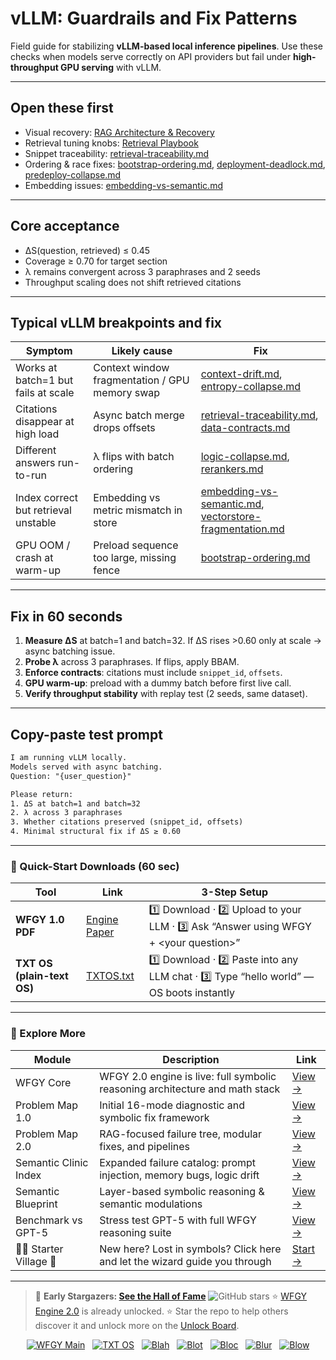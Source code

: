 # vLLM: Guardrails and Fix Patterns

Field guide for stabilizing **vLLM-based local inference pipelines**.
Use these checks when models serve correctly on API providers but fail under **high-throughput GPU serving** with vLLM.

---

## Open these first

* Visual recovery: [RAG Architecture & Recovery](https://github.com/onestardao/WFGY/blob/main/ProblemMap/rag-architecture-and-recovery.md)
* Retrieval tuning knobs: [Retrieval Playbook](https://github.com/onestardao/WFGY/blob/main/ProblemMap/retrieval-playbook.md)
* Snippet traceability: [retrieval-traceability.md](https://github.com/onestardao/WFGY/blob/main/ProblemMap/retrieval-traceability.md)
* Ordering & race fixes: [bootstrap-ordering.md](https://github.com/onestardao/WFGY/blob/main/ProblemMap/bootstrap-ordering.md), [deployment-deadlock.md](https://github.com/onestardao/WFGY/blob/main/ProblemMap/deployment-deadlock.md), [predeploy-collapse.md](https://github.com/onestardao/WFGY/blob/main/ProblemMap/predeploy-collapse.md)
* Embedding issues: [embedding-vs-semantic.md](https://github.com/onestardao/WFGY/blob/main/ProblemMap/embedding-vs-semantic.md)

---

## Core acceptance

* ΔS(question, retrieved) ≤ 0.45
* Coverage ≥ 0.70 for target section
* λ remains convergent across 3 paraphrases and 2 seeds
* Throughput scaling does not shift retrieved citations

---

## Typical vLLM breakpoints and fix

| Symptom                              | Likely cause                                   | Fix                                                                                                                                                                                                                                |
| ------------------------------------ | ---------------------------------------------- | ---------------------------------------------------------------------------------------------------------------------------------------------------------------------------------------------------------------------------------- |
| Works at batch=1 but fails at scale  | Context window fragmentation / GPU memory swap | [context-drift.md](https://github.com/onestardao/WFGY/blob/main/ProblemMap/context-drift.md), [entropy-collapse.md](https://github.com/onestardao/WFGY/blob/main/ProblemMap/entropy-collapse.md)                                   |
| Citations disappear at high load     | Async batch merge drops offsets                | [retrieval-traceability.md](https://github.com/onestardao/WFGY/blob/main/ProblemMap/retrieval-traceability.md), [data-contracts.md](https://github.com/onestardao/WFGY/blob/main/ProblemMap/data-contracts.md)                     |
| Different answers run-to-run         | λ flips with batch ordering                    | [logic-collapse.md](https://github.com/onestardao/WFGY/blob/main/ProblemMap/logic-collapse.md), [rerankers.md](https://github.com/onestardao/WFGY/blob/main/ProblemMap/rerankers.md)                                               |
| Index correct but retrieval unstable | Embedding vs metric mismatch in store          | [embedding-vs-semantic.md](https://github.com/onestardao/WFGY/blob/main/ProblemMap/embedding-vs-semantic.md), [vectorstore-fragmentation.md](https://github.com/onestardao/WFGY/blob/main/ProblemMap/vectorstore-fragmentation.md) |
| GPU OOM / crash at warm-up           | Preload sequence too large, missing fence      | [bootstrap-ordering.md](https://github.com/onestardao/WFGY/blob/main/ProblemMap/bootstrap-ordering.md)                                                                                                                             |

---

## Fix in 60 seconds

1. **Measure ΔS** at batch=1 and batch=32.
   If ΔS rises >0.60 only at scale → async batching issue.
2. **Probe λ** across 3 paraphrases. If flips, apply BBAM.
3. **Enforce contracts**: citations must include `snippet_id`, `offsets`.
4. **GPU warm-up**: preload with a dummy batch before first live call.
5. **Verify throughput stability** with replay test (2 seeds, same dataset).

---

## Copy-paste test prompt

```txt
I am running vLLM locally.  
Models served with async batching.  
Question: "{user_question}"  

Please return:
1. ΔS at batch=1 and batch=32  
2. λ across 3 paraphrases  
3. Whether citations preserved (snippet_id, offsets)  
4. Minimal structural fix if ΔS ≥ 0.60  
```

---

### 🔗 Quick-Start Downloads (60 sec)

| Tool                       | Link                                                                                                                                       | 3-Step Setup                                                                             |
| -------------------------- | ------------------------------------------------------------------------------------------------------------------------------------------ | ---------------------------------------------------------------------------------------- |
| **WFGY 1.0 PDF**           | [Engine Paper](https://github.com/onestardao/WFGY/blob/main/I_am_not_lizardman/WFGY_All_Principles_Return_to_One_v1.0_PSBigBig_Public.pdf) | 1️⃣ Download · 2️⃣ Upload to your LLM · 3️⃣ Ask “Answer using WFGY + \<your question>”   |
| **TXT OS (plain-text OS)** | [TXTOS.txt](https://github.com/onestardao/WFGY/blob/main/OS/TXTOS.txt)                                                                     | 1️⃣ Download · 2️⃣ Paste into any LLM chat · 3️⃣ Type “hello world” — OS boots instantly |

---

### 🧭 Explore More

| Module                   | Description                                                                  | Link                                                                                               |
| ------------------------ | ---------------------------------------------------------------------------- | -------------------------------------------------------------------------------------------------- |
| WFGY Core                | WFGY 2.0 engine is live: full symbolic reasoning architecture and math stack | [View →](https://github.com/onestardao/WFGY/tree/main/core/README.md)                              |
| Problem Map 1.0          | Initial 16-mode diagnostic and symbolic fix framework                        | [View →](https://github.com/onestardao/WFGY/tree/main/ProblemMap/README.md)                        |
| Problem Map 2.0          | RAG-focused failure tree, modular fixes, and pipelines                       | [View →](https://github.com/onestardao/WFGY/blob/main/ProblemMap/rag-architecture-and-recovery.md) |
| Semantic Clinic Index    | Expanded failure catalog: prompt injection, memory bugs, logic drift         | [View →](https://github.com/onestardao/WFGY/blob/main/ProblemMap/SemanticClinicIndex.md)           |
| Semantic Blueprint       | Layer-based symbolic reasoning & semantic modulations                        | [View →](https://github.com/onestardao/WFGY/tree/main/SemanticBlueprint/README.md)                 |
| Benchmark vs GPT-5       | Stress test GPT-5 with full WFGY reasoning suite                             | [View →](https://github.com/onestardao/WFGY/tree/main/benchmarks/benchmark-vs-gpt5/README.md)      |
| 🧙‍♂️ Starter Village 🏡 | New here? Lost in symbols? Click here and let the wizard guide you through   | [Start →](https://github.com/onestardao/WFGY/blob/main/StarterVillage/README.md)                   |

---

> 👑 **Early Stargazers: [See the Hall of Fame](https://github.com/onestardao/WFGY/tree/main/stargazers)** <img src="https://img.shields.io/github/stars/onestardao/WFGY?style=social" alt="GitHub stars"> ⭐ [WFGY Engine 2.0](https://github.com/onestardao/WFGY/blob/main/core/README.md) is already unlocked. ⭐ Star the repo to help others discover it and unlock more on the [Unlock Board](https://github.com/onestardao/WFGY/blob/main/STAR_UNLOCKS.md).

<div align="center">

[![WFGY Main](https://img.shields.io/badge/WFGY-Main-red?style=flat-square)](https://github.com/onestardao/WFGY)
 
[![TXT OS](https://img.shields.io/badge/TXT%20OS-Reasoning%20OS-orange?style=flat-square)](https://github.com/onestardao/WFGY/tree/main/OS)
 
[![Blah](https://img.shields.io/badge/Blah-Semantic%20Embed-yellow?style=flat-square)](https://github.com/onestardao/WFGY/tree/main/OS/BlahBlahBlah)
 
[![Blot](https://img.shields.io/badge/Blot-Persona%20Core-green?style=flat-square)](https://github.com/onestardao/WFGY/tree/main/OS/BlotBlotBlot)
 
[![Bloc](https://img.shields.io/badge/Bloc-Reasoning%20Compiler-blue?style=flat-square)](https://github.com/onestardao/WFGY/tree/main/OS/BlocBlocBloc)
 
[![Blur](https://img.shields.io/badge/Blur-Text2Image%20Engine-navy?style=flat-square)](https://github.com/onestardao/WFGY/tree/main/OS/BlurBlurBlur)
 
[![Blow](https://img.shields.io/badge/Blow-Game%20Logic-purple?style=flat-square)](https://github.com/onestardao/WFGY/tree/main/OS/BlowBlowBlow)

</div>

